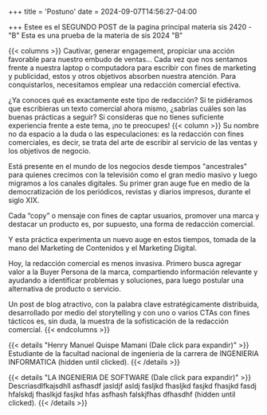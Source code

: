 +++
title = 'Postuno'
date = 2024-09-07T14:56:27-04:00

+++
Estee es el SEGUNDO POST  de la pagina principal
materia sis 2420 - "B"
    Esta es una prueba de la materia de sis 2024 "B"

{{< columns >}}
Cautivar, generar engagement, propiciar una acción favorable para nuestro embudo de ventas... Cada vez que nos sentamos frente a nuestra laptop o computadora para escribir con fines de marketing y publicidad, estos y otros objetivos absorben nuestra atención. Para conquistarlos, necesitamos emplear una redacción comercial efectiva.

¿Ya conoces qué es exactamente este tipo de redacción? Si te pidiéramos que escribieras un texto comercial ahora mismo, ¿sabrías cuáles son las buenas prácticas a seguir? Si consideras que no tienes suficiente experiencia frente a este tema, ¡no te preocupes!
{{< column >}}
Su nombre no da espacio a la duda o las especulaciones: es la redacción con fines comerciales, es decir, se trata del arte de escribir al servicio de las ventas y los objetivos de negocio.

Está presente en el mundo de los negocios desde tiempos "ancestrales" para quienes crecimos con la televisión como el gran medio masivo y luego migramos a los canales digitales. Su primer gran auge fue en medio de la democratización de los periódicos, revistas y diarios impresos, durante el siglo XIX.

Cada “copy” o mensaje con fines de captar usuarios, promover una marca y destacar un producto es, por supuesto, una forma de redacción comercial.

Y esta práctica experimenta un nuevo auge en estos tiempos, tomada de la mano del Marketing de Contenidos y el Marketing Digital.

Hoy, la redacción comercial es menos invasiva. Primero busca agregar valor a la Buyer Persona de la marca, compartiendo información relevante y ayudando a identificar problemas y soluciones, para luego postular una alternativa de producto o servicio.

Un post de blog atractivo, con la palabra clave estratégicamente distribuida, desarrollado por medio del storytelling y con uno o varios CTAs con fines tácticos es, sin duda, la muestra de la sofisticación de la redacción comercial.
{{< endcolumns >}}


{{< details "Henry Manuel Quispe Mamani (Dale click para expandir)" >}}
Estudiante de la facultad nacional de ingenieria de la carrera de INGENIERIA INFORMATICA (hidden until clicked).
{{< /details >}}

{{< details "LA INGENIERIA DE SOFTWARE (Dale click para expandir)" >}}
Descriasdlfkajsdhll asfhasdf jasldjf asldj fasljkd fhasljkd fasjkd fhasjkd fasdj hfalskdj fhaslkjd fasjkd hfas asfhash falskjfhas dfhasdhf (hidden until clicked).
{{< /details >}}